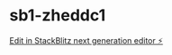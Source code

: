 # sb1-zheddc1

[Edit in StackBlitz next generation editor ⚡️](https://stackblitz.com/~/github.com/Suleymanozkan1/sb1-zheddc1)